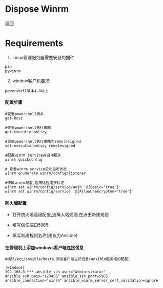 Dispose Winrm
=======

[返回](README.md)

Requirements
=========

1. Linux管理服务器需要安装的插件

```
pip
pywinrm
```

2. window客户机要求

```
powershell版本4.0以上
```

#### 配置步骤
```
#查看powershell版本
get-host 

#查看powershell执行策略
get-executionpolicy 

#更改powershell执行策略为remotesigned
set-executionpolicy remotesigned 

#配置winrm service并启动服务
winrm quickconfig

# 查看winrm service启动监听状态
winrm enumerate winrm/config/listener

#修改winrm配置,启用远程连接认证
winrm set winrm/config/service/auth '@{Basic="true"}'
winrm set winrm/config/service '@{AllowUnencrypted="true"}'
```

#### 防火墙配置

* 打开防火墙高级配置,选择入站规则,在点击新建规则

* 填写信任端口5985

* 填写新建规则名称(建议为Ansible)

#### 在管理机上添加windows客户端连接信息

```
#编辑/etc/ansible/hosts,添加客户端主机信息(ansible服务端的配置)

[windows]
192.168.0.*** ansible_ssh_user="Administrator" ansible_ssh_pass="123456" ansible_ssh_port=5985 ansible_connection="winrm" ansible_winrm_server_cert_validation=ignore
```